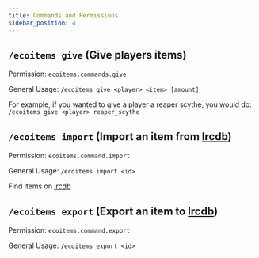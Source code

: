 ```yaml
---
title: Commands and Permissions
sidebar_position: 4
---
```


## `/ecoitems give` (Give players items)
Permission: `ecoitems.commands.give`

General Usage: `/ecoitems give <player> <item> [amount]`

For example, if you wanted to give a player a reaper scythe, you would do: `/ecoitems give <player> reaper_scythe`

## `/ecoitems import` (Import an item from [lrcdb](https://lrcdb.auxilor.io/))
Permission: `ecoitems.command.import`

General Usage: `/ecoitems import <id>`

Find items on [lrcdb](https://lrcdb.auxilor.io/)

## `/ecoitems export` (Export an item to [lrcdb](https://lrcdb.auxilor.io/))
Permission: `ecoitems.command.export`

General Usage: `/ecoitems export <id>`